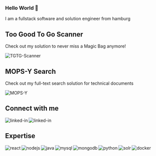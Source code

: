 ### Hello World 👋
I am a fullstack software and solution engineer from hamburg

## Too Good To Go Scanner
Check out my solution to never miss a Magic Bag anymore!
<br>

[<img align="left" alt="TGTG-Scanner" src="https://img.shields.io/static/v1?style=for-the-badge&message=TGTG-Scanner&color=2496ED&logo=&logoColor=FFFFFF&label=" />](https://github.com/Der-Henning/tgtg)

<br>

## MOPS-Y Search
Check out my full-text search solution for technical documents
<br>

[<img align="left" alt="MOPS-Y" src="https://img.shields.io/static/v1?style=for-the-badge&message=MOPS-Y Search&color=47A248&logo=&logoColor=FFFFFF&label=" />](https://github.com/Der-Henning/mopsy-react)

<br>

## Connect with me
[<img align="left" alt="linked-in" src="https://img.shields.io/static/v1?style=for-the-badge&message=LinkedIn&color=0A66C2&logo=LinkedIn&logoColor=FFFFFF&label=" />](https://www.linkedin.com/in/henningmerklinger)
[<img align="left" alt="linked-in" src="https://img.shields.io/static/v1?style=for-the-badge&message=Xing&color=006567&logo=Xing&logoColor=FFFFFF&label=" />](https://www.xing.com/profile/Henning_Merklinger)

<br>

## Expertise
<img align="left" alt="react" src="https://img.shields.io/static/v1?style=for-the-badge&message=React&color=222222&logo=React&logoColor=61DAFB&label=" />
<img align="left" alt="nodejs" src="https://img.shields.io/static/v1?style=for-the-badge&message=Node.js&color=339933&logo=Node.js&logoColor=FFFFFF&label=" />
<img align="left" alt="java" src="https://img.shields.io/static/v1?style=for-the-badge&message=Java&color=007396&logo=Java&logoColor=FFFFFF&label=" />
<img align="left" alt="mysql" src="https://img.shields.io/static/v1?style=for-the-badge&message=MySQL&color=4479A1&logo=MySQL&logoColor=FFFFFF&label=" />
<img align="left" alt="mongodb" src="https://img.shields.io/static/v1?style=for-the-badge&message=MongoDB&color=47A248&logo=MongoDB&logoColor=FFFFFF&label=" />
<img align="left" alt="python" src="https://img.shields.io/static/v1?style=for-the-badge&message=Python&color=3776AB&logo=Python&logoColor=FFFFFF&label=" />
<img align="left" alt="solr" src="https://img.shields.io/static/v1?style=for-the-badge&message=Apache+Solr&color=D9411E&logo=Apache+Solr&logoColor=FFFFFF&label=" />
<img align="left" alt="docker" src="https://img.shields.io/static/v1?style=for-the-badge&message=Docker&color=2496ED&logo=Docker&logoColor=FFFFFF&label=" />
